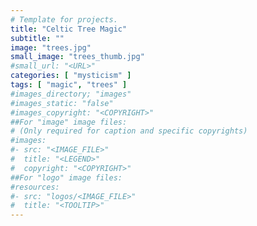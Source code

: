 ```yaml
---
# Template for projects.
title: "Celtic Tree Magic"
subtitle: ""
image: "trees.jpg"
small_image: "trees_thumb.jpg"
#small_url: "<URL>"
categories: [ "mysticism" ]
tags: [ "magic", "trees" ]
#images_directory; "images"
#images_static: "false"
#images_copyright: "<COPYRIGHT>"
##For "image" image files:
# (Only required for caption and specific copyrights)
#images:
#- src: "<IMAGE_FILE>"
#  title: "<LEGEND>"
#  copyright: "<COPYRIGHT>"
##For "logo" image files:
#resources:
#- src: "logos/<IMAGE_FILE>"
#  title: "<TOOLTIP>"
---
```


